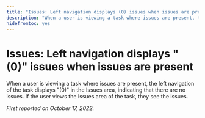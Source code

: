```yaml
---
title: "Issues: Left navigation displays (0) issues when issues are present"
description: "When a user is viewing a task where issues are present, the left navigation of the task displays (0) in the Issues area, indicating that there are no issues. If the user views the Issues area of the task, they see the issues."
hidefromtoc: yes
---
```


# Issues: Left navigation displays "(0)" issues when issues are present

When a user is viewing a task where issues are present, the left navigation of the task displays "(0)" in the Issues area, indicating that there are no issues. If the user views the Issues area of the task, they see the issues.

_First reported on October 17, 2022._

